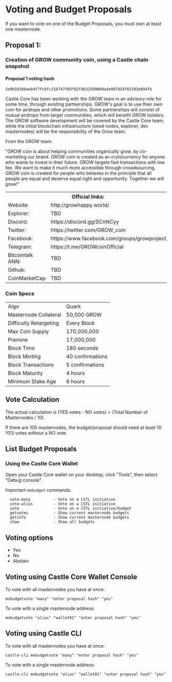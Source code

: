 # Voting and Budget Proposals
If you want to vote on one of the Budget Proposals, you must own at least one masternode.

## Proposal 1:
### Creation of GROW community coin, using a Castle chain snapshot
#### Proposal 1 voting hash
```
2e9010186eeb4f7fc6fc21b747f03f02f4b32599060a4e987d54f65393e994fb
```

Castle Core has been working with the GROW team in an advisory role for some time, through existing partnerships. GROW's goal is to use their own coin for airdrops and other promotions.  Some partnerships will consist of mutual airdrops from target communities, which will benefit GROW holders. The GROW software development will be covered by the Castle Core team, while the initial blockchain infrastructure (seed nodes, explorer, dev masternodes) will be the responsibility of the Grow team.  

From the GROW team:

"GROW coin is about helping communities organically grow, by co-marketing our brand. GROW coin is created as an crytocurrency for anyone who wants to invest in their future. GROW targets fast transactions with low fee. We want to make it much more accessible through crowdsourcing. GROW coin is created for people who believes in the principle that all people are equal and deserve equal right and opportunity. 
Together we will grow!"

<table>
  <th colspan=2>Official links:</th>

<tr><td>Website:</td><td> http://growhappy.world/</td></tr>
<tr><td>Explorer:</td><td> TBD </td></tr>
<tr><td>Discord:</td><td> https://discord.gg/SCnNCyy</td></tr>
<tr><td>Twitter:</td><td> https://twitter.com/GROW_coin</td></tr>
<tr><td>Facebook:</td><td> https://www.facebook.com/groups/growproject/</td></tr>
<tr><td>Telegram:</td><td> https://t.me/GROWcoinOfficial</td></tr>
<tr><td>Bitcointalk ANN:</td><td> TBD </td></tr>
<tr><td>Github:</td><td> TBD </td></tr>
<tr><td>CoinMarketCap</td><td>TBD </td></tr>
</table>

### Coin Specs
<table>
<tr><td>Algo</td><td>Quark</td></tr>
  <tr><td>Masternode Collateral</td><td>50,000 GROW</td></tr>
<tr><td>Difficulty Retargeting</td><td>Every Block</td></tr>
<tr><td>Max Coin Supply</td><td>170,000,000</td></tr>
<tr><td>Premine</td><td>17,000,000</td></tr>
<tr><td>Block Time</td><td>180 seconds</td></tr>
<tr><td>Block Minting</td><td>40 confirmations</td></tr>
<tr><td>Block Transactions</td><td>5 confirmations</td></tr>
<tr><td>Block Maturity</td><td>4 hours</td></tr>
<tr><td>Minimum Stake Age</td><td>6 hours</td></tr>
</table>



## Vote Calculation

The actual calculation is (YES votes - NO votes) > (Total Number of Masternodes / 10).

If there are 100 masternodes, the budget/proposal should need at least 10 YES votes without a NO vote.

## List Budget Proposals

### Using the Castle Core Wallet

Open your Castle Core wallet on your desktop, click "Tools", then select "Debug console".

Important `mnbudget` commands: 
```
  vote-many          - Vote on a CSTL initiative
  vote-alias         - Vote on a CSTL initiative
  vote               - Vote on a CSTL initiative/budget
  getvotes           - Show current masternode budgets
  getinfo            - Show current masternode budgets
  show               - Show all budgets
```

## Voting options
* Yes
* No
* Abstain

## Voting using Castle Core Wallet Console

To vote with all masternodes you have at once:
```
mnbudgetvote "many" "enter proposal hash" "yes"
```
To vote with a single masternode address:
```
mnbudgetvote "alias" "wallet01" "enter proposal hash" "yes"
```

## Voting using Castle CLI
To vote with all masternodes you have at once:
```
castle-cli mnbudgetvote "many" "enter proposal hash" "yes"
```
To vote with a single masternode address:
```
castle-cli mnbudgetvote "alias" "wallet01" "enter proposal hash" "yes"
```
